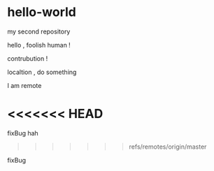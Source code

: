 # hello-world
my second repository

hello , foolish human !

contrubution !


localtion , do something

I am remote

<<<<<<< HEAD
=======
fixBug  hah
>>>>>>> refs/remotes/origin/master


fixBug
